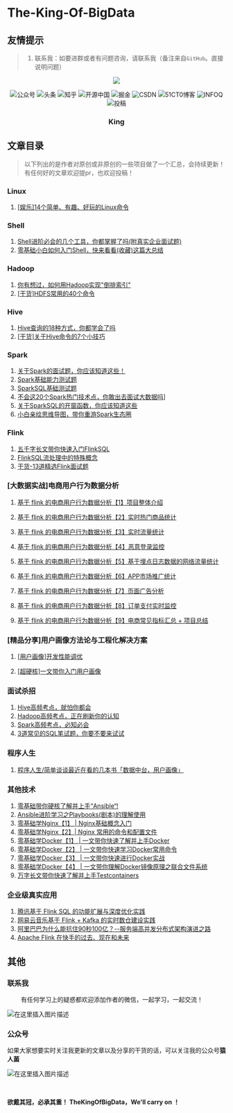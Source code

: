 # The-King-Of-BigData



## 友情提示 

> 1. 联系我：如要进群或者有问题咨询，请联系我（备注来自`GitHub`。直接说明问题）



  <p align="center">                                                                                                                               
  <a href="https://github.com/Snailclimb/JavaGuide" target="_blank">                                                                               
  	<img src="https://img-blog.csdnimg.cn/20210210005107102.png" width=""/>                                                
  </a>                                                                                                                                             
  </p>    


<p align="center">
    <a href="#微信" style="text-decoration:none;">
        <img src="https://img.shields.io/badge/WeChat-%E5%85%AC%E4%BC%97%E5%8F%B7-green" alt="公众号" />
    </a>
    <a href="https://www.toutiao.com/c/user/token/MS4wLjABAAAApUaLMY1dYkkFhLGE-dS_wi3ndYleYYTNbtwsQd_Ah8A/" target="_blank" style="text-decoration:none;">
        <img src="https://img.shields.io/badge/toutiao-%E5%A4%B4%E6%9D%A1-red" alt="头条" />
    </a>
    <a href="https://www.zhihu.com/people/a-li-bu-chi-yu-79/posts" target="_blank" style="text-decoration:none;">
        <img src="https://img.shields.io/badge/zhihu-%E7%9F%A5%E4%B9%8E-blue" alt="知乎" />
    </a>
    <a href="https://my.oschina.net/u/4866025" target="_blank" style="text-decoration:none;">
        <img src="https://img.shields.io/badge/oschina-%E5%BC%80%E6%BA%90%E4%B8%AD%E5%9B%BD-green" alt="开源中国" />
    </a>
    <a href="https://juejin.cn/user/1195891544825688/posts" target="_blank" style="text-decoration:none;">
        <img src="https://img.shields.io/badge/juejin-%E6%8E%98%E9%87%91-blue" alt="掘金" />
    </a>
    <a href="https://alice.blog.csdn.net/" target="_blank" style="text-decoration:none;">
        <img src="https://img.shields.io/badge/csdn-CSDN-red" alt="CSDN" />
    </a>
    <a href="https://blog.51cto.com/15105906" target="_blank" style="text-decoration:none;">
        <img src="https://img.shields.io/badge/51cto-51CT0%E5%8D%9A%E5%AE%A2-orange" alt="51CT0博客" />
    </a>
        <a href="https://www.infoq.cn/profile/0E0121AD1CB78F/publish" target="_blank" style="text-decoration:none;">
        <img src="https://img.shields.io/badge/infoq-INFOQ-Chartreuse" alt="INFOQ" />
    </a>
    <img src="https://img.shields.io/github/stars/BigDataScholar/TheKingOfBigData" alt="投稿">           
</p>


<div>  <h3 align="center">King</h3>  </div>

## 文章目录



> 以下列出的是作者对原创或非原创的一些项目做了一个汇总，会持续更新！有任何好的文章欢迎提pr，也欢迎投稿！                  

### Linux

1. [[娱乐]14个简单、有趣、好玩的Linux命令](https://github.com/BigDataScholar/TheKingOfBigData/blob/master/note/linux/%5B%E5%A8%B1%E4%B9%90%5D14%E4%B8%AA%E7%AE%80%E5%8D%95%E3%80%81%E6%9C%89%E8%B6%A3%E3%80%81%E5%A5%BD%E7%8E%A9%E7%9A%84Linux%E5%91%BD%E4%BB%A4.md)



### Shell

1. [Shell进阶必会的几个工具，你都掌握了吗(附真实企业面试题)](https://github.com/BigDataScholar/TheKingOfBigData/blob/master/note/shell/Shell%E8%BF%9B%E9%98%B6%E5%BF%85%E4%BC%9A%E7%9A%84%E5%87%A0%E4%B8%AA%E5%B7%A5%E5%85%B7%EF%BC%8C%E4%BD%A0%E9%83%BD%E6%8E%8C%E6%8F%A1%E4%BA%86%E5%90%97(%E9%99%84%E7%9C%9F%E5%AE%9E%E4%BC%81%E4%B8%9A%E9%9D%A2%E8%AF%95%E9%A2%98).md)
2. [零基础小白如何入门Shell，快来看看(收藏)这篇大总结](https://github.com/BigDataScholar/TheKingOfBigData/blob/master/note/shell/%E9%9B%B6%E5%9F%BA%E7%A1%80%E5%B0%8F%E7%99%BD%E5%A6%82%E4%BD%95%E5%85%A5%E9%97%A8Shell%EF%BC%8C%E5%BF%AB%E6%9D%A5%E7%9C%8B%E7%9C%8B(%E6%94%B6%E8%97%8F)%E8%BF%99%E7%AF%87%E5%A4%A7%E6%80%BB%E7%BB%93.md)



### Hadoop

1. [你有想过，如何用Hadoop实现"倒排索引"](https://github.com/BigDataScholar/TheKingOfBigData/blob/master/note/hadoop/%E4%BD%A0%E6%9C%89%E6%83%B3%E8%BF%87%EF%BC%8C%E5%A6%82%E4%BD%95%E7%94%A8Hadoop%E5%AE%9E%E7%8E%B0%5B%E5%80%92%E6%8E%92%E7%B4%A2%E5%BC%95%5D.md)
2. [[干货]HDFS常用的40个命令](https://github.com/BigDataScholar/TheKingOfBigData/blob/master/note/hdfs/%5B%E5%B9%B2%E8%B4%A7%5DHDFS%E5%B8%B8%E7%94%A8%E7%9A%8440%E4%B8%AA%E5%91%BD%E4%BB%A4.md)




### Hive

1. [Hive查询的18种方式，你都学会了吗](https://github.com/BigDataScholar/TheKingOfBigData/blob/master/note/hive/Hive%E6%9F%A5%E8%AF%A2%E7%9A%8418%E7%A7%8D%E6%96%B9%E5%BC%8F%EF%BC%8C%E4%BD%A0%E9%83%BD%E5%AD%A6%E4%BC%9A%E4%BA%86%E5%90%97.md)
2. [[干货]关于Hive命令的7个小技巧](https://github.com/BigDataScholar/TheKingOfBigData/blob/master/note/hive/%5B%E5%B9%B2%E8%B4%A7%5D%E5%85%B3%E4%BA%8EHive%E5%91%BD%E4%BB%A4%E7%9A%847%E4%B8%AA%E5%B0%8F%E6%8A%80%E5%B7%A7.md)



### Spark
1. [关于Spark的面试题，你应该知道这些！](https://github.com/BigDataScholar/TheKingOfBigData/blob/master/note/spark/%E5%85%B3%E4%BA%8ESpark%E7%9A%84%E9%9D%A2%E8%AF%95%E9%A2%98%EF%BC%8C%E4%BD%A0%E5%BA%94%E8%AF%A5%E7%9F%A5%E9%81%93%E8%BF%99%E4%BA%9B%EF%BC%81.md)
2. [Spark基础能力测试题](https://github.com/BigDataScholar/TheKingOfBigData/blob/master/note/spark/Spark%E5%9F%BA%E7%A1%80%E8%83%BD%E5%8A%9B%E6%B5%8B%E8%AF%95%E9%A2%98.md)
3. [SparkSQL基础测试题](https://github.com/BigDataScholar/TheKingOfBigData/blob/master/note/spark/SparkSQL%E5%9F%BA%E7%A1%80%E6%B5%8B%E8%AF%95%E9%A2%98.md)
4. [不会这20个Spark热门技术点，你敢出去面试大数据吗](https://github.com/BigDataScholar/TheKingOfBigData/blob/master/note/spark/%E4%B8%8D%E4%BC%9A%E8%BF%9920%E4%B8%AASpark%E7%83%AD%E9%97%A8%E6%8A%80%E6%9C%AF%E7%82%B9%EF%BC%8C%E4%BD%A0%E6%95%A2%E5%87%BA%E5%8E%BB%E9%9D%A2%E8%AF%95%E5%A4%A7%E6%95%B0%E6%8D%AE%E5%90%97.md)]
5. [关于SparkSQL的开窗函数，你应该知道这些](https://github.com/BigDataScholar/TheKingOfBigData/blob/master/note/spark/%E5%85%B3%E4%BA%8ESparkSQL%E7%9A%84%E5%BC%80%E7%AA%97%E5%87%BD%E6%95%B0%EF%BC%8C%E4%BD%A0%E5%BA%94%E8%AF%A5%E7%9F%A5%E9%81%93%E8%BF%99%E4%BA%9B.md)
6. [小白亲绘思维导图，带你重游Spark生态圈](https://github.com/BigDataScholar/TheKingOfBigData/blob/master/note/spark/%E5%B0%8F%E7%99%BD%E4%BA%B2%E7%BB%98%E6%80%9D%E7%BB%B4%E5%AF%BC%E5%9B%BE%EF%BC%8C%E5%B8%A6%E4%BD%A0%E9%87%8D%E6%B8%B8Spark%E7%94%9F%E6%80%81%E5%9C%88!.md)



### Flink

1. [ 五千字长文带你快速入门FlinkSQL](https://github.com/BigDataScholar/TheKingOfBigData/blob/master/note/flink/%5B%E5%B9%B2%E8%B4%A7%5D%20%E4%BA%94%E5%8D%83%E5%AD%97%E9%95%BF%E6%96%87%E5%B8%A6%E4%BD%A0%E5%BF%AB%E9%80%9F%E5%85%A5%E9%97%A8FlinkSQL.md)
2. [FlinkSQL流处理中的特殊概念](https://github.com/BigDataScholar/TheKingOfBigData/blob/master/note/flink/FlinkSQL%E6%B5%81%E5%A4%84%E7%90%86%E4%B8%AD%E7%9A%84%E7%89%B9%E6%AE%8A%E6%A6%82%E5%BF%B5.md)
3. [干货-13道精选Flink面试题](https://github.com/BigDataScholar/TheKingOfBigData/blob/master/note/flink/%E5%B9%B2%E8%B4%A7-13%E9%81%93%E7%B2%BE%E9%80%89Flink%E9%9D%A2%E8%AF%95%E9%A2%98.md)



### [大数据实战]电商用户行为数据分析

1. [基于 flink 的电商用户行为数据分析【1】项目整体介绍](https://github.com/BigDataScholar/TheKingOfBigData/blob/master/note/%E5%AE%9E%E6%88%98%E9%A1%B9%E7%9B%AE/%E5%9F%BA%E4%BA%8Eflink%E7%9A%84%E7%94%B5%E5%95%86%E7%94%A8%E6%88%B7%E8%A1%8C%E4%B8%BA%E6%95%B0%E6%8D%AE%E5%88%86%E6%9E%90%E3%80%901%E3%80%91%20%E9%A1%B9%E7%9B%AE%E6%95%B4%E4%BD%93%E4%BB%8B%E7%BB%8D.md)

2. [基于 flink 的电商用户行为数据分析【2】实时热门商品统计](https://github.com/BigDataScholar/TheKingOfBigData/blob/master/note/%E5%AE%9E%E6%88%98%E9%A1%B9%E7%9B%AE/%E5%9F%BA%E4%BA%8Eflink%E7%9A%84%E7%94%B5%E5%95%86%E7%94%A8%E6%88%B7%E8%A1%8C%E4%B8%BA%E6%95%B0%E6%8D%AE%E5%88%86%E6%9E%90%E3%80%902%E3%80%91%E5%AE%9E%E6%97%B6%E7%83%AD%E9%97%A8%E5%95%86%E5%93%81%E7%BB%9F%E8%AE%A1.md)

3. [基于 flink 的电商用户行为数据分析【3】实时流量统计](https://github.com/BigDataScholar/TheKingOfBigData/blob/master/note/%E5%AE%9E%E6%88%98%E9%A1%B9%E7%9B%AE/%E5%9F%BA%E4%BA%8Eflink%E7%9A%84%E7%94%B5%E5%95%86%E7%94%A8%E6%88%B7%E8%A1%8C%E4%B8%BA%E6%95%B0%E6%8D%AE%E5%88%86%E6%9E%90%E3%80%903%E3%80%91%E5%AE%9E%E6%97%B6%E6%B5%81%E9%87%8F%E7%BB%9F%E8%AE%A1.md)
4. [基于 flink 的电商用户行为数据分析【4】恶意登录监控](https://github.com/BigDataScholar/TheKingOfBigData/blob/master/note/%E5%AE%9E%E6%88%98%E9%A1%B9%E7%9B%AE/%E5%9F%BA%E4%BA%8Eflink%E7%9A%84%E7%94%B5%E5%95%86%E7%94%A8%E6%88%B7%E8%A1%8C%E4%B8%BA%E6%95%B0%E6%8D%AE%E5%88%86%E6%9E%90%E3%80%904%E3%80%91%E6%81%B6%E6%84%8F%E7%99%BB%E5%BD%95%E7%9B%91%E6%8E%A7.md)
5. [基于 flink 的电商用户行为数据分析【5】基于埋点日志数据的网络流量统计](https://github.com/BigDataScholar/TheKingOfBigData/blob/master/note/%E5%AE%9E%E6%88%98%E9%A1%B9%E7%9B%AE/%E5%9F%BA%E4%BA%8E%20flink%20%E7%9A%84%E7%94%B5%E5%95%86%E7%94%A8%E6%88%B7%E8%A1%8C%E4%B8%BA%E6%95%B0%E6%8D%AE%E5%88%86%E6%9E%90%E3%80%905%E3%80%91%E5%9F%BA%E4%BA%8E%E5%9F%8B%E7%82%B9%E6%97%A5%E5%BF%97%E6%95%B0%E6%8D%AE%E7%9A%84%E7%BD%91%E7%BB%9C%E6%B5%81%E9%87%8F%E7%BB%9F%E8%AE%A1.md)

6. [基于 flink 的电商用户行为数据分析【6】APP市场推广统计](https://github.com/BigDataScholar/TheKingOfBigData/blob/master/note/%E5%AE%9E%E6%88%98%E9%A1%B9%E7%9B%AE/%E5%9F%BA%E4%BA%8E%20flink%20%E7%9A%84%E7%94%B5%E5%95%86%E7%94%A8%E6%88%B7%E8%A1%8C%E4%B8%BA%E6%95%B0%E6%8D%AE%E5%88%86%E6%9E%90%E3%80%906%E3%80%91APP%E5%B8%82%E5%9C%BA%E6%8E%A8%E5%B9%BF%E7%BB%9F%E8%AE%A1.md)

7. [基于 flink 的电商用户行为数据分析【7】页面广告分析](https://github.com/BigDataScholar/TheKingOfBigData/blob/master/note/%E5%AE%9E%E6%88%98%E9%A1%B9%E7%9B%AE/%E5%9F%BA%E4%BA%8E%20flink%20%E7%9A%84%E7%94%B5%E5%95%86%E7%94%A8%E6%88%B7%E8%A1%8C%E4%B8%BA%E6%95%B0%E6%8D%AE%E5%88%86%E6%9E%90%E3%80%907%E3%80%91%E9%A1%B5%E9%9D%A2%E5%B9%BF%E5%91%8A%E5%88%86%E6%9E%90.md)

8. [基于 flink 的电商用户行为数据分析【8】订单支付实时监控](https://github.com/BigDataScholar/TheKingOfBigData/blob/master/note/%E5%AE%9E%E6%88%98%E9%A1%B9%E7%9B%AE/%E5%9F%BA%E4%BA%8E%20flink%20%E7%9A%84%E7%94%B5%E5%95%86%E7%94%A8%E6%88%B7%E8%A1%8C%E4%B8%BA%E6%95%B0%E6%8D%AE%E5%88%86%E6%9E%90%E3%80%908%E3%80%91%E8%AE%A2%E5%8D%95%E6%94%AF%E4%BB%98%E5%AE%9E%E6%97%B6%E7%9B%91%E6%8E%A7.md)


9. [基于 flink 的电商用户行为数据分析【9】电商常见指标汇总 + 项目总结](https://github.com/BigDataScholar/TheKingOfBigData/blob/master/note/%E5%AE%9E%E6%88%98%E9%A1%B9%E7%9B%AE/%E5%9F%BA%E4%BA%8E%20flink%20%E7%9A%84%E7%94%B5%E5%95%86%E7%94%A8%E6%88%B7%E8%A1%8C%E4%B8%BA%E6%95%B0%E6%8D%AE%E5%88%86%E6%9E%90%E3%80%909%E3%80%91%E7%94%B5%E5%95%86%E5%B8%B8%E8%A7%81%E6%8C%87%E6%A0%87%E6%B1%87%E6%80%BB%20%2B%20%E9%A1%B9%E7%9B%AE%E6%80%BB%E7%BB%93.md)




### [精品分享]用户画像方法论与工程化解决方案

1. [[用户画像]开发性能调优](https://github.com/BigDataScholar/TheKingOfBigData/blob/master/note/%E5%AE%9E%E6%88%98%E9%A1%B9%E7%9B%AE/%5B%E7%94%A8%E6%88%B7%E7%94%BB%E5%83%8F%5D%E5%BC%80%E5%8F%91%E6%80%A7%E8%83%BD%E8%B0%83%E4%BC%98.md)

2. [[超硬核]一文带你入门用户画像](https://github.com/BigDataScholar/TheKingOfBigData/blob/master/note/%E5%AE%9E%E6%88%98%E9%A1%B9%E7%9B%AE/%5B%E8%B6%85%E7%A1%AC%E6%A0%B8%5D%E4%B8%80%E6%96%87%E5%B8%A6%E4%BD%A0%E5%85%A5%E9%97%A8%E7%94%A8%E6%88%B7%E7%94%BB%E5%83%8F.md)



### 面试杀招
1. [Hive高频考点，就怕你都会](https://github.com/BigDataScholar/TheKingOfBigData/blob/master/note/%E9%9D%A2%E8%AF%95%E6%9D%80%E6%8B%9B/%5B%E9%9D%A2%E8%AF%95%E6%9D%80%E6%8B%9B%5DHive%E9%AB%98%E9%A2%91%E8%80%83%E7%82%B9%EF%BC%8C%E5%B0%B1%E6%80%95%E4%BD%A0%E9%83%BD%E4%BC%9A.md)
2. [Hadoop高频考点，正在刷新你的认知](https://github.com/BigDataScholar/TheKingOfBigData/blob/master/note/%E9%9D%A2%E8%AF%95%E6%9D%80%E6%8B%9B/%5B%E9%9D%A2%E8%AF%95%E6%9D%80%E6%8B%9B%5DHadoop%E9%AB%98%E9%A2%91%E8%80%83%E7%82%B9%EF%BC%8C%E6%AD%A3%E5%9C%A8%E5%88%B7%E6%96%B0%E4%BD%A0%E7%9A%84%E8%AE%A4%E7%9F%A5.md)
3. [Spark高频考点，必知必会](https://github.com/BigDataScholar/TheKingOfBigData/blob/master/note/%E9%9D%A2%E8%AF%95%E6%9D%80%E6%8B%9B/%5B%E9%9D%A2%E8%AF%95%E6%9D%80%E6%8B%9B%5DSpark%E9%AB%98%E9%A2%91%E8%80%83%E7%82%B9%EF%BC%8C%E5%BF%85%E7%9F%A5%E5%BF%85%E4%BC%9A.md)
4. [3道常见的SQL笔试题，你要不要来试试](https://github.com/BigDataScholar/TheKingOfBigData/blob/master/note/%E9%9D%A2%E8%AF%95%E6%9D%80%E6%8B%9B/3%E9%81%93%E5%B8%B8%E8%A7%81%E7%9A%84SQL%E7%AC%94%E8%AF%95%E9%A2%98%EF%BC%8C%E4%BD%A0%E8%A6%81%E4%B8%8D%E8%A6%81%E6%9D%A5%E8%AF%95%E8%AF%95.md)




### 程序人生

1. [程序人生/简单谈谈最近在看的几本书「数据中台，用户画像」](https://github.com/BigDataScholar/TheKingOfBigData/tree/master/note/%E7%A8%8B%E5%BA%8F%E4%BA%BA%E7%94%9F)



### 其他技术

1. [零基础带你硬核了解并上手“Ansible“!](https://alice.blog.csdn.net/article/details/109771486)
2. [Ansible进阶学习之Playbooks(剧本)的理解使用](https://alice.blog.csdn.net/article/details/109844469)
3. [零基础学Nginx【1】 | Nginx基础概念入门](https://alice.blog.csdn.net/article/details/109649436)
4. [零基础学Nginx【2】| Nginx 常用的命令和配置文件](https://alice.blog.csdn.net/article/details/109673939)
5. [零基础学Docker【1】 | 一文带你快速了解并上手Docker](https://alice.blog.csdn.net/article/details/109550045)
6. [零基础学Docker【2】 | 一文带你快速学习Docker常用命令](https://alice.blog.csdn.net/article/details/109554274)
7. [零基础学Docker【3】 | 一文带你快速进行Docker实战](https://alice.blog.csdn.net/article/details/109561119)
8. [零基础学Docker【4】 | 一文带你理解Docker镜像原理之联合文件系统](https://alice.blog.csdn.net/article/details/109638410)
9. [万字长文带你快速了解并上手Testcontainers](https://alice.blog.csdn.net/article/details/111790143)



### 企业级真实应用
1. [腾讯基于 Flink SQL 的功能扩展与深度优化实践](https://mp.weixin.qq.com/s/vgpeZKFR13sSPwvtPvaDNA)
2. [网易云音乐基于 Flink + Kafka 的实时数仓建设实践](https://mp.weixin.qq.com/s/JcuW0_YDQj0rlgPMmuwzYQ)
3. [阿里巴巴为什么能抗住90秒100亿？--服务端高并发分布式架构演进之路](https://mp.weixin.qq.com/s/fyTqrx8aj813KHdPAiYpXA)
4. [Apache Flink 在快手的过去、现在和未来](https://mp.weixin.qq.com/s/d3c5k-9-PFVCy9UPV7ZRPw)




## 其他

### 联系我

&nbsp;&nbsp;&nbsp;&nbsp;&nbsp;&nbsp;&nbsp;&nbsp;有任何学习上的疑惑都欢迎添加作者的微信，一起学习，一起交流！

![在这里插入图片描述](https://img-blog.csdnimg.cn/20210212133943925.jpg?,type_ZmFuZ3poZW5naGVpdGk,shadow_10,text_aHR0cHM6Ly9ibG9nLmNzZG4ubmV0L3dlaXhpbl80NDMxODgzMA==,size_16,color_FFFFFF,t_70)





### 公众号


如果大家想要实时关注我更新的文章以及分享的干货的话，可以关注我的公众号**猿人菌**


![在这里插入图片描述](https://img-blog.csdnimg.cn/20210212133657263.png?,type_ZmFuZ3poZW5naGVpdGk,shadow_10,text_aHR0cHM6Ly9ibG9nLmNzZG4ubmV0L3dlaXhpbl80NDMxODgzMA==,size_16,color_FFFFFF,t_70)



​          

**欲戴其冠，必承其重！ TheKingOfBigData，We'll carry on ！**

